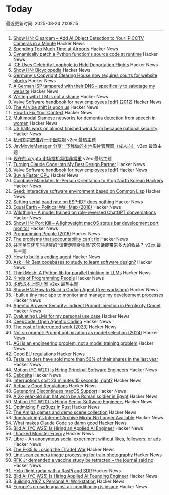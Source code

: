 # Today

最近更新时间: 2025-08-24 21:08:15

--- 
1. [Show HN: Clearcam – Add AI Object Detection to Your IP CCTV Cameras in a Minute](https://github.com/roryclear/clearcam) Hacker News
2. [Spending Too Much Time at Airports](https://thezvi.substack.com/p/spending-too-much-time-at-airports) Hacker News
3. [Dynamically patch a Python function's source code at runtime](https://ericmjl.github.io/blog/2025/8/23/wicked-python-trickery-dynamically-patch-a-python-functions-source-code-at-runtime/) Hacker News
4. [ICE Uses Celebrity Loophole to Hide Deportation Flights](https://jacobin.com/2025/08/ice-uses-celebrities-loophole-to-hide-deportation-flights/) Hacker News
5. [Show HN: Bicyclopedia](https://bicyclopedia.lemoing.ca/) Hacker News
6. [Germany's Copyright Clearing House now requires courts for website blocks](https://www.heise.de/en/news/Copyright-clearing-house-Committee-for-website-blocking-to-rely-on-judiciary-10490128.html) Hacker News
7. [A German ISP tampered with their DNS – specifically to sabotage my website](https://lina.sh/blog/telefonica-sabotages-me) Hacker News
8. [Writing with LLM is not a shame](https://reflexions.florianernotte.be/post/ai-transparency/) Hacker News
9. [Valve Software handbook for new employees [pdf] (2012)](https://cdn.akamai.steamstatic.com/apps/valve/Valve_NewEmployeeHandbook.pdf) Hacker News
10. [The AI vibe shift is upon us](https://www.cnn.com/2025/08/22/business/ai-vibe-shift-nightcap) Hacker News
11. [How to Fix Your Context](https://www.dbreunig.com/2025/06/26/how-to-fix-your-context.html) Hacker News
12. [Multimodal Siamese networks for dementia detection from speech in women](https://www.nature.com/articles/s41598-025-13902-7) Hacker News
13. [US halts work on almost finished wind farm because national security](https://www.npr.org/2025/08/23/nx-s1-5513919/trump-stops-offshore-wind-renewable-energy) Hacker News
14. [杭州割包皮推荐一个医院呗](https://www.v2ex.com/t/1154537) v2ex 最热主题
15. [JavMovieManager 分享一下我做的本地影片管理器（成人向）](https://www.v2ex.com/t/1154524) v2ex 最热主题
16. [现在的 crypto 市场投机氛围非常重](https://www.v2ex.com/t/1154518) v2ex 最热主题
17. [Turning Claude Code into My Best Design Partner](https://betweentheprompts.com/design-partner/) Hacker News
18. [Valve Software handbook for new employees [pdf]](https://cdn.akamai.steamstatic.com/apps/valve/Valve_NewEmployeeHandbook.pdf) Hacker News
19. [Buy a Faster CPU](https://blog.howardjohn.info/posts/buy-a-cpu/) Hacker News
20. [Coinbase Mandates In-Person Orientation to Stop North Korean Hackers](https://www.businessinsider.com/coinbase-north-korea-threats-remote-work-2025-8) Hacker News
21. [Seed: Interactive software environment based on Common Lisp](https://github.com/phantomics/seed) Hacker News
22. [Setting serial baud rate on ESP-IDF does nothing](https://atomic14.substack.com/p/this-number-does-nothing) Hacker News
23. [Equal Earth – Political Wall Map (2018)](https://equal-earth.com/index.html) Hacker News
24. [Wildthing – A model trained on role-reversed ChatGPT conversations](https://youaretheassistantnow.com/) Hacker News
25. [Show HN: Port Kill – A lightweight macOS status bar development port monitor](https://github.com/kagehq/port-kill) Hacker News
26. [Programming People (2016)](https://leftoversalad.com/c/015_programmingpeople/) Hacker News
27. [The problems that accountability can't fix](https://surfingcomplexity.blog/2025/08/23/the-problems-that-accountability-cant-fix/) Hacker News
28. [共享单车还车时提醒的“请带走随身物品”这句话能带来多大的收益？](https://www.v2ex.com/t/1154532) v2ex 最热主题
29. [How to build a coding agent](https://ghuntley.com/agent/) Hacker News
30. [Ask HN: Best codebases to study to learn software design?](https://news.ycombinator.com/item?id=45001551) Hacker News
31. [ThinkMesh: A Python lib for parallel thinking in LLMs](https://github.com/martianlantern/ThinkMesh) Hacker News
32. [Kinds of Programming People](https://leftoversalad.com/c/015_programmingpeople/) Hacker News
33. [求低成本上网方案](https://www.v2ex.com/t/1154521) v2ex 最热主题
34. [Show HN: How to Build a Coding Agent (free workshop)](https://ghuntley.com/agent/) Hacker News
35. [I built a tiny mac app to monitor and manage my development processes](https://github.com/kagehq/port-kill) Hacker News
36. [Agentic Browser Security: Indirect Prompt Injection in Perplexity Comet](https://brave.com/blog/comet-prompt-injection/) Hacker News
37. [Evaluating LLMs for my personal use case](https://darkcoding.net/software/personal-ai-evals-aug-2025/) Hacker News
38. [DeepCode: Open Agentic Coding](https://github.com/HKUDS/DeepCode) Hacker News
39. [The cost of interrupted work (2023)](https://blog.oberien.de/2023/11/05/23-minutes-15-seconds.html) Hacker News
40. [Not so prompt: Prompt optimization as model selection (2024)](https://www.gojiberries.io/not-so-prompt-prompt-optimization-as-model-selection/) Hacker News
41. [AGI is an engineering problem, not a model training problem](https://www.vincirufus.com/posts/agi-is-engineering-problem/) Hacker News
42. [Good EU regulations](https://www.actuallygoodregulations.eu/) Hacker News
43. [Tesla insiders have sold more than 50% of their shares in the last year](https://electrek.co/2025/08/18/tesla-tsla-insiders-have-sold-more-than-50-of-their-shares-in-the-last-year/) Hacker News
44. [Motion (YC W20) Is Hiring Principal Software Engineers](https://jobs.ashbyhq.com/motion/7355e80d-dab2-4ba1-89cc-a0197e08a83c?utm_source=hn) Hacker News
45. [Debdelta](https://debdelta.debian.net/) Hacker News
46. [Interruptions cost 23 minutes 15 seconds, right?](https://blog.oberien.de/2023/11/05/23-minutes-15-seconds.html) Hacker News
47. [Actually Good Regulations](https://www.actuallygoodregulations.eu/) Hacker News
48. [Gutenprint Discontinues macOS Support](https://gimp-print.sourceforge.io/p_FAQ_OS_X.php) Hacker News
49. [A 2k-year-old sun hat worn by a Roman soldier in Egypt](https://www.smithsonianmag.com/smart-news/a-2000-year-old-sun-hat-worn-by-a-roman-soldier-in-egypt-goes-on-view-after-a-century-in-storage-180987192/) Hacker News
50. [Motion (YC W20) Is Hiring Senior Software Engineers](https://jobs.ashbyhq.com/motion/7355e80d-dab2-4ba1-89cc-a0197e08a83c?utm_source=hn) Hacker News
51. [Optimizing FizzBuzz in Rust](https://github.com/nrposner/fizzcrate) Hacker News
52. [The Amiga games and demo scene collection](https://amiga.vision/) Hacker News
53. [Romhack.ing's Internet Archive Mirror No Longer Available](https://romhack.ing/database/news/entry/DW8BKnRHSEqaGDwXTiKjMw) Hacker News
54. [What makes Claude Code so damn good](https://minusx.ai/blog/decoding-claude-code/) Hacker News
55. [Bild AI (YC W25) Is Hiring an Applied AI Engineer](https://www.workatastartup.com/jobs/75647) Hacker News
56. [I hacked Monster Energy](https://bobdahacker.com/blog/monster-energy) Hacker News
57. [Libre – An anonymous social experiment without likes, followers, or ads](https://libreantisocial.com) Hacker News
58. [The F-35 Is Losing the (Trade) War](https://www.jalopnik.com/1945910/f-35-fighter-jet-losing-trade-war/) Hacker News
59. [Line scan camera image processing for train photography](https://daniel.lawrence.lu/blog/y2025m09d21/) Hacker News
60. [RFK Jr demanded a vaccine study be retracted – the journal said no](https://www.nature.com/articles/d41586-025-02682-9) Hacker News
61. [Help flight radar with a RasPi and SDR](https://www.flightradar24.com/build-your-own) Hacker News
62. [Bild AI (YC W25) Is Hiring Applied AI Founding Engineer](https://www.workatastartup.com/jobs/75647) Hacker News
63. [Building A16Z's Personal AI Workstation](https://a16z.com/building-a16zs-personal-ai-workstation-with-four-nvidia-rtx-6000-pro-blackwell-max-q-gpus/) Hacker News
64. [Europe's crusade against air conditioning is insane](https://www.noahpinion.blog/p/europes-crusade-against-air-conditioning) Hacker News
